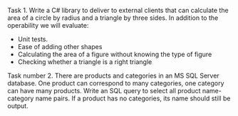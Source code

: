 Task 1.
Write a C# library to deliver to external clients that can calculate the area of a circle by radius and a triangle by three sides. 
In addition to the operability we will evaluate:
- Unit tests.
- Ease of adding other shapes
- Calculating the area of a figure without knowing the type of figure
- Checking whether a triangle is a right triangle



Task number 2.
There are products and categories in an MS SQL Server database. One product can correspond to many categories, one category can have many products.
Write an SQL query to select all product name-category name pairs. If a product has no categories, its name should still be output.
 

